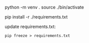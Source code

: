 python -m venv .
source ./bin/activate

pip install -r ./requirements.txt

update requirements.txt:

```
pip freeze > requirements.txt
```